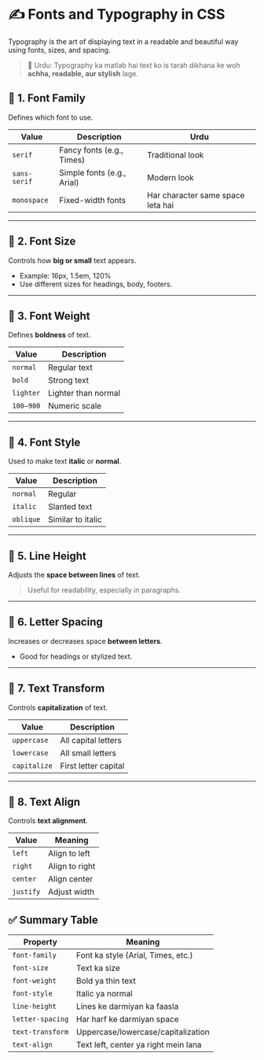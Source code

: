 # ✍️ Fonts and Typography in CSS

Typography is the art of displaying text in a readable and beautiful way using fonts, sizes, and spacing.

> 💬 Urdu: Typography ka matlab hai text ko is tarah dikhana ke woh **achha, readable, aur stylish** lage.



## 🔹 1. Font Family
Defines which font to use.

| Value          | Description                     | Urdu |
|----------------|---------------------------------|------|
| `serif`        | Fancy fonts (e.g., Times)       | Traditional look |
| `sans-serif`   | Simple fonts (e.g., Arial)      | Modern look |
| `monospace`    | Fixed-width fonts               | Har character same space leta hai |

---

## 🔸 2. Font Size
Controls how **big or small** text appears.

- Example: 16px, 1.5em, 120%
- Use different sizes for headings, body, footers.

---

## 🔸 3. Font Weight
Defines **boldness** of text.

| Value     | Description |
|-----------|-------------|
| `normal`  | Regular text |
| `bold`    | Strong text |
| `lighter` | Lighter than normal |
| `100–900` | Numeric scale |

---

## 🔸 4. Font Style
Used to make text **italic** or **normal**.

| Value    | Description |
|----------|-------------|
| `normal` | Regular |
| `italic` | Slanted text |
| `oblique`| Similar to italic |

---

## 🔸 5. Line Height
Adjusts the **space between lines** of text.

> Useful for readability, especially in paragraphs.

---

## 🔸 6. Letter Spacing
Increases or decreases space **between letters**.

- Good for headings or stylized text.

---

## 🔸 7. Text Transform
Controls **capitalization** of text.

| Value       | Description            |
|-------------|------------------------|
| `uppercase` | All capital letters    |
| `lowercase` | All small letters      |
| `capitalize`| First letter capital   |

---

## 🔸 8. Text Align
Controls **text alignment**.

| Value    | Meaning       |
|----------|---------------|
| `left`   | Align to left |
| `right`  | Align to right|
| `center` | Align center  |
| `justify`| Adjust width  |



## ✅ Summary Table

| Property         |      Meaning                         |
|------------------|--------------------------------------|
| `font-family`    | Font ka style (Arial, Times, etc.)   |
| `font-size`      | Text ka size                         |
| `font-weight`    | Bold ya thin text                    |
| `font-style`     | Italic ya normal                     |
| `line-height`    | Lines ke darmiyan ka faasla          |
| `letter-spacing` | Har harf ke darmiyan space           |
| `text-transform` | Uppercase/lowercase/capitalization   |
| `text-align`     | Text left, center ya right mein lana |

